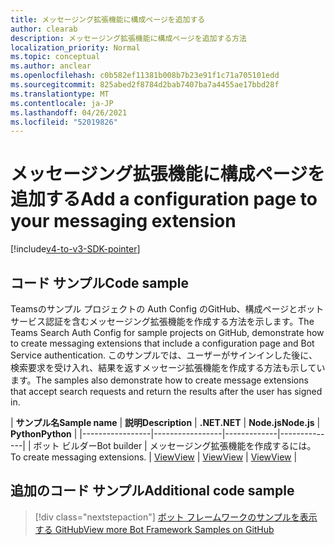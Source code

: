 ```yaml
---
title: メッセージング拡張機能に構成ページを追加する
author: clearab
description: メッセージング拡張機能に構成ページを追加する方法
localization_priority: Normal
ms.topic: conceptual
ms.author: anclear
ms.openlocfilehash: c0b582ef11381b008b7b23e91f1c71a705101edd
ms.sourcegitcommit: 825abed2f8784d2bab7407ba7a4455ae17bbd28f
ms.translationtype: MT
ms.contentlocale: ja-JP
ms.lasthandoff: 04/26/2021
ms.locfileid: "52019826"
---
```

# <a name="add-a-configuration-page-to-your-messaging-extension"></a><span data-ttu-id="444ff-103">メッセージング拡張機能に構成ページを追加する</span><span class="sxs-lookup"><span data-stu-id="444ff-103">Add a configuration page to your messaging extension</span></span>

[!include[v4-to-v3-SDK-pointer](~/includes/v4-to-v3-pointer-me.md)]

## <a name="code-sample"></a><span data-ttu-id="444ff-104">コード サンプル</span><span class="sxs-lookup"><span data-stu-id="444ff-104">Code sample</span></span>

<span data-ttu-id="444ff-105">Teamsのサンプル プロジェクトの Auth Config のGitHub、構成ページとボット サービス認証を含むメッセージング拡張機能を作成する方法を示します。</span><span class="sxs-lookup"><span data-stu-id="444ff-105">The Teams Search Auth Config for sample projects on GitHub, demonstrate how to create messaging extensions that include a configuration page and Bot Service authentication.</span></span> <span data-ttu-id="444ff-106">このサンプルでは、ユーザーがサインインした後に、検索要求を受け入れ、結果を返すメッセージ拡張機能を作成する方法も示しています。</span><span class="sxs-lookup"><span data-stu-id="444ff-106">The samples also demonstrate how to create message extensions that accept search requests and return the results after the user has signed in.</span></span>

| <span data-ttu-id="444ff-107">**サンプル名**</span><span class="sxs-lookup"><span data-stu-id="444ff-107">**Sample name**</span></span> | <span data-ttu-id="444ff-108">**説明**</span><span class="sxs-lookup"><span data-stu-id="444ff-108">**Description**</span></span> | <span data-ttu-id="444ff-109">**.NET**</span><span class="sxs-lookup"><span data-stu-id="444ff-109">**.NET**</span></span> | <span data-ttu-id="444ff-110">**Node.js**</span><span class="sxs-lookup"><span data-stu-id="444ff-110">**Node.js**</span></span> | <span data-ttu-id="444ff-111">**Python**</span><span class="sxs-lookup"><span data-stu-id="444ff-111">**Python**</span></span> |
|-----------------|-----------------|-------------|--------------|
| <span data-ttu-id="444ff-112">ボット ビルダー</span><span class="sxs-lookup"><span data-stu-id="444ff-112">Bot builder</span></span> | <span data-ttu-id="444ff-113">メッセージング拡張機能を作成するには。</span><span class="sxs-lookup"><span data-stu-id="444ff-113">To create messaging extensions.</span></span> | [<span data-ttu-id="444ff-114">View</span><span class="sxs-lookup"><span data-stu-id="444ff-114">View</span></span>](https://github.com/microsoft/BotBuilder-Samples/tree/master/samples/csharp_dotnetcore/52.teams-messaging-extensions-search-auth-config) | [<span data-ttu-id="444ff-115">View</span><span class="sxs-lookup"><span data-stu-id="444ff-115">View</span></span>](https://github.com/microsoft/BotBuilder-Samples/tree/master/samples/javascript_nodejs/52.teams-messaging-extensions-search-auth-config) | [<span data-ttu-id="444ff-116">View</span><span class="sxs-lookup"><span data-stu-id="444ff-116">View</span></span>]( https://github.com/microsoft/BotBuilder-Samples/tree/main/samples/python/50.teams-messaging-extension-search) |

## <a name="additional-code-sample"></a><span data-ttu-id="444ff-117">追加のコード サンプル</span><span class="sxs-lookup"><span data-stu-id="444ff-117">Additional code sample</span></span>

> [!div class="nextstepaction"]
> [<span data-ttu-id="444ff-118">ボット フレームワークのサンプルを表示する GitHub</span><span class="sxs-lookup"><span data-stu-id="444ff-118">View more Bot Framework Samples on GitHub</span></span>](https://github.com/microsoft/BotBuilder-Samples)
